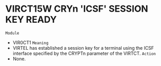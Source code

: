 # VIRCT15W CRYn 'ICSF' SESSION KEY READY
`Module`
- VIR0CT1
`Meaning`
- VIRTEL has established a session key for a terminal using the ICSF interface specified by the CRYPTn parameter of the VIRTCT.
`Action`
- None.
